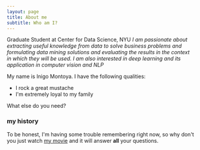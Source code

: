 ```yaml
---
layout: page
title: About me
subtitle: Who am I?
---
```


<i class="fa fa-institution"></i> Graduate Student at Center for Data Science, NYU
<i class="fa fa-code"> I am passionate about extracting useful knowledge from data to solve business problems and formulating data mining solutions and evaluating the results in the context in which they will be used. I am also interested in deep learning and its application in computer vision and NLP</i> 


My name is Inigo Montoya. I have the following qualities:

- I rock a great mustache
- I'm extremely loyal to my family

What else do you need?

### my history

To be honest, I'm having some trouble remembering right now, so why don't you just watch [my movie](http://en.wikipedia.org/wiki/The_Princess_Bride_%28film%29) and it will answer **all** your questions.
